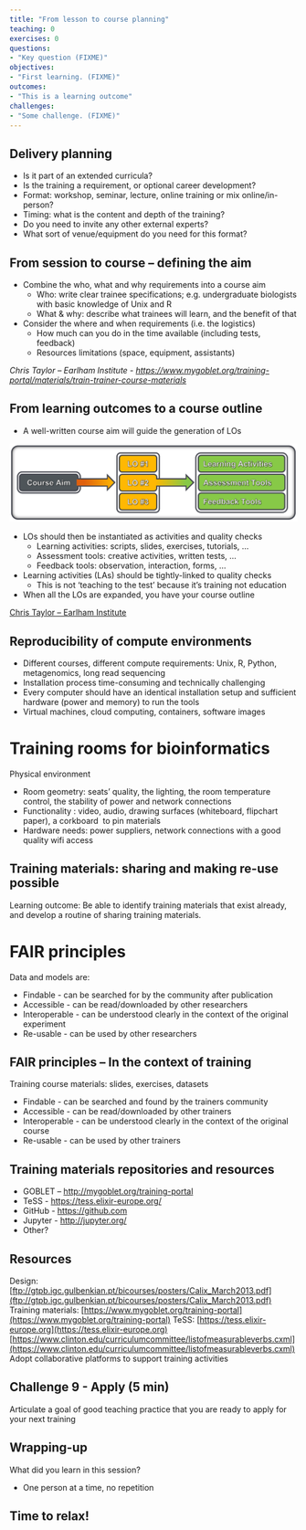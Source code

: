 ```yaml
---
title: "From lesson to course planning"
teaching: 0
exercises: 0
questions:
- "Key question (FIXME)"
objectives:
- "First learning. (FIXME)"
outcomes:
- "This is a learning outcome"
challenges:
- "Some challenge. (FIXME)"
---
```



## Delivery planning

- Is it part of an extended curricula?
- Is the training a requirement, or optional career development?
- Format: workshop, seminar, lecture, online training or mix online/in-person?
- Timing: what is the content and depth of the training?
- Do you need to invite any other external experts? 
- What sort of venue/equipment do you need for this format?


## From session to course – defining the aim

- Combine the who, what and why requirements into a course aim
  - Who: write clear trainee specifications; e.g. undergraduate biologists with basic knowledge of Unix and R
  - What & why: describe what trainees will learn, and the benefit of that
- Consider the where and when requirements (i.e. the logistics)
  - How much can you do in the time available (including tests, feedback)
  - Resources limitations (space, equipment, assistants)

_Chris Taylor – Earlham Institute - https://www.mygoblet.org/training-portal/materials/train-trainer-course-materials_


## From learning outcomes to a course outline

- A well-written course aim will guide the generation of LOs

![](../fig/Course_Aim.png)

- LOs should then be instantiated as activities and quality checks
  - Learning activities: scripts, slides, exercises, tutorials, …
  - Assessment tools: creative activities, written tests, …
  - Feedback tools: observation, interaction, forms, …
- Learning activities (LAs) should be tightly-linked to quality checks
  - This is not ‘teaching to the test’ because it’s training not education
- When all the LOs are expanded, you have your course outline

[Chris Taylor – Earlham Institute](https://www.mygoblet.org/training-portal/materials/train-trainer-course-materials)


## Reproducibility of compute environments

- Different courses, different compute requirements: Unix, R, Python, metagenomics, long read sequencing
- Installation process time-consuming and technically challenging
- Every computer should have an identical installation setup and sufficient hardware (power and memory) to run the tools 
- Virtual machines, cloud computing, containers, software images


# Training rooms for bioinformatics

Physical environment 
- Room geometry: seats’ quality, the lighting, the room temperature control, the stability of power and network connections
- Functionality : video, audio, drawing surfaces (whiteboard, flipchart paper), a corkboard  to pin materials 
- Hardware needs: power suppliers, network connections with a good quality wifi access


## Training materials: sharing and making re-use possible

Learning outcome: Be able to identify training materials that exist already, and develop a routine of sharing training materials.


# FAIR principles

Data and models are:
- Findable - can be searched for by the community after publication
- Accessible - can be read/downloaded by other researchers
- Interoperable - can be understood clearly in the context of the original experiment
- Re-usable - can be used by other researchers


## FAIR principles – In the context of training

Training course materials: slides, exercises, datasets
- Findable - can be searched and found by the trainers community
- Accessible - can be read/downloaded by other trainers
- Interoperable - can be understood clearly in the context of the original course
- Re-usable - can be used by other trainers


## Training materials repositories and resources

- GOBLET – http://mygoblet.org/training-portal
- TeSS - https://tess.elixir-europe.org/
- GitHub - https://github.com
- Jupyter - http://jupyter.org/
- Other?


## Resources

Design: [ftp://gtpb.igc.gulbenkian.pt/bicourses/posters/Calix_March2013.pdf](ftp://gtpb.igc.gulbenkian.pt/bicourses/posters/Calix_March2013.pdf)
Training materials: [https://www.mygoblet.org/training-portal](https://www.mygoblet.org/training-portal)
TeSS: [https://tess.elixir-europe.org](https://tess.elixir-europe.org)
[https://www.clinton.edu/curriculumcommittee/listofmeasurableverbs.cxml](https://www.clinton.edu/curriculumcommittee/listofmeasurableverbs.cxml)
Adopt collaborative platforms to support training activities


## Challenge 9 - Apply (5 min)

Articulate a goal of good teaching practice that you are ready to apply for your next training


## Wrapping-up

What did you learn in this session?
- One person at a time, no repetition


## Time to relax!






